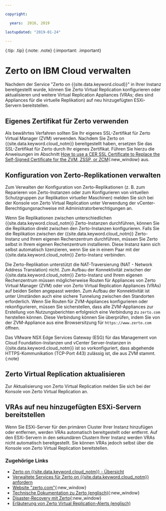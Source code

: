 ```yaml
---

copyright:

  years:  2016, 2019

lastupdated: "2019-01-24"

---
```


{:tip: .tip}
{:note: .note}
{:important: .important}

# Zerto on IBM Cloud verwalten

Nachdem der Service "Zerto on {{site.data.keyword.cloud}}" in Ihrer Instanz bereitgestellt wurde, können Sie Zerto Virtual Replication konfigurieren oder aktualisieren und weitere Virtual Replication Appliances (VRAs; dies sind Appliances für die virtuelle Replikation) auf neu hinzugefügten ESXi-Servern bereitstellen.

## Eigenes Zertifikat für Zerto verwenden

Als bewährtes Verfahren sollten Sie Ihr eigenes SSL-Zertifikat für Zerto Virtual Manager (ZVM) verwenden. Nachdem Sie Zerto on {{site.data.keyword.cloud_notm}} bereitgestellt haben, ersetzen Sie das SSL-Zertifikat für Zerto durch Ihr eigenes Zertifikat. Führen Sie hierzu die Anweisungen im Abschnitt [How to use a CER SSL Certificate to Replace the Self-Signed Certificate for the ZVM, ZSSP, or ZCM](https://www.zerto.com/myzerto/knowledge-base/how-to-use-a-cer-ssl-certificate-to-replace-the-self-signed-certificate-for-the-zvm-zssp-or-zcm/){:new_window} aus.

## Konfiguration von Zerto-Replikationen verwalten

Zum Verwalten der Konfiguration von Zerto-Replikationen (z. B. zum Reparieren von Zerto-Instanzen oder zum Konfigurieren von virtuellen Schutzgruppen zur Replikation virtueller Maschinen) melden Sie sich bei der Konsole von Zerto Virtual Replication unter Verwendung der vCenter-Berechtigungsnachweise mit Administratorberechtigungen an.

Wenn Sie Replikationen zwischen unterschiedlichen {{site.data.keyword.cloud_notm}} Zerto-Instanzen durchführen, können Sie die Replikation direkt zwischen den Zerto-Instanzen konfigurieren. Falls Sie die Replikation zwischen der {{site.data.keyword.cloud_notm}} Zerto-Instanz und Ihrem eigenen Rechenzentrum durchführen, müssen Sie Zerto selbst in Ihrem eigenen Rechenzentrum installieren. Diese Instanz kann sich selbst automatisch lizenzieren, wenn Sie sie in einem Paar mit der {{site.data.keyword.cloud_notm}} Zerto-Instanz verbinden.

Die Zerto-Replikation unterstützt die NAT-Traversierung (NAT - Network Address Translation) nicht. Zum Aufbau der Konnektivität zwischen der {{site.data.keyword.cloud_notm}} Zerto-Instanz und Ihrem eigenen Rechenzentrum müssen möglicherweise Routen für Appliances von Zerto Virtual Manager (ZVM) oder von Zerto Virtual Replication Appliances (VRAs) auf beiden Seiten angepasst werden. Zum Aufbau der Konnektivität ist unter Umständen auch eine sichere Tunnelung zwischen den Standorten erforderlich. Wenn Sie Routen für ZVM-Appliances konfigurieren oder rekonfigurieren, müssen Sie sicherstellen, dass alle ZVM-Appliances zur Erstellung von Nutzungsberichten erfolgreich eine Verbindung zu `zerto.com` herstellen können. Diese Verbindung können Sie überprüfen, indem Sie von der ZVM-Appliance aus eine Browsersitzung für `https://www.zerto.com` öffnen.

Das VMware NSX Edge Services Gateway (ESG) für das Management von Cloud Foundation-Instanzen und vCenter Server-Instanzen in {{site.data.keyword.cloud_notm}} ist so vorkonfiguriert, dass abgehende HTTPS-Kommunikation (TCP-Port 443) zulässig ist, die aus ZVM stammt.
{:note}

## Zerto Virtual Replication aktualisieren

Zur Aktualisierung von Zerto Virtual Replication melden Sie sich bei der Konsole von Zerto Virtual Replication an.

## VRAs auf neu hinzugefügten ESXi-Servern bereitstellen

Wenn Sie ESXi-Server für den primären Cluster Ihrer Instanz hinzufügen oder entfernen, werden VRAs automatisch bereitgestellt oder entfernt. Auf den ESXi-Servern in den sekundären Clustern Ihrer Instanz werden VRAs nicht automatisch bereitgestellt. Sie können VRAs jedoch selbst über die Konsole von Zerto Virtual Replication bereitstellen.

### Zugehörige Links

* [Zerto on {{site.data.keyword.cloud_notm}} - Übersicht](/docs/services/vmwaresolutions/services/addingzertodr.html)
* [Verwaltete Services für Zerto on {{site.data.keyword.cloud_notm}} anfordern](/docs/services/vmwaresolutions/services/managing_zerto_services.html)
* [Website "zerto.com"](https://www.zerto.com){:new_window}
* [Technische Dokumentation zu Zerto (englisch)](https://www.zerto.com/myzerto/technical-documentation/){:new_window}
* [Disaster-Recovery mit Zerto](https://www.ibm.com/cloud/garage/architectures/virtualizationArchitecture/zerto){:new_window}
* [Erläuterung von Zerto Virtual Replication-Alerts (englisch)](https://www.zerto.com/myzerto/knowledge-base/explanation-of-zvr-alerts/)
